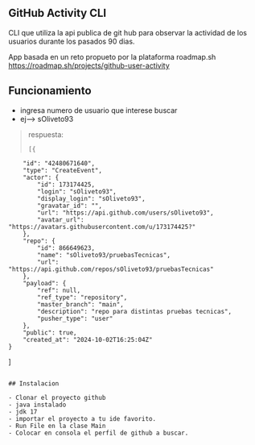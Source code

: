 ## GitHub Activity CLI
CLI que utiliza la api publica de git hub para observar la actividad de los usuarios durante los pasados 90 dias.

App basada en un reto propueto por la plataforma roadmap.sh
https://roadmap.sh/projects/github-user-activity


## Funcionamiento

- ingresa numero de usuario que interese buscar
- ej--> sOliveto93



> respuesta:
> ```
> [{
        "id": "42480671640",
        "type": "CreateEvent",
        "actor": {
            "id": 173174425,
            "login": "sOliveto93",
            "display_login": "sOliveto93",
            "gravatar_id": "",
            "url": "https://api.github.com/users/sOliveto93",
            "avatar_url": "https://avatars.githubusercontent.com/u/173174425?"
        },
        "repo": {
            "id": 866649623,
            "name": "sOliveto93/pruebasTecnicas",
            "url": "https://api.github.com/repos/sOliveto93/pruebasTecnicas"
        },
        "payload": {
            "ref": null,
            "ref_type": "repository",
            "master_branch": "main",
            "description": "repo para distintas pruebas tecnicas",
            "pusher_type": "user"
        },
        "public": true,
        "created_at": "2024-10-02T16:25:04Z"
    }
]
```

## Instalacion 

- Clonar el proyecto github
- java instalado
- jdk 17
- importar el proyecto a tu ide favorito.
- Run File en la clase Main
- Colocar en consola el perfil de github a buscar.


